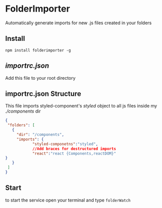 # FolderImporter
Automatically generate imports for new .js files created in your folders
## Install
`npm install folderimporter -g`
## *importrc.json*
Add this file to your root directory
## importrc.json Structure 
This file imports styled-component's *styled* object to all js files inside my *./components* dir
 ```json
{
  "folders": [
    {
      "dir": "/components",
      "imports": {
             "styled-componetns":"styled",
             //Add braces for destructured imports
             "react":"react {Components,reactDOM}"
}
    }
  ]
}
```
## Start
to start the service open your terminal and type
`folderWatch`

